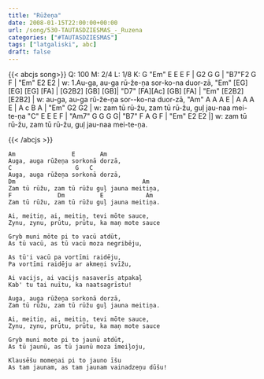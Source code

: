 ```yaml
---
title: "Rūžeņa"
date: 2008-01-15T22:00:00+00:00
url: /song/530-TAUTASDZIESMAS_-_Ruzena
categories: ["#TAUTASDZIESMAS"]
tags: ["latgaliski", abc]
draft: false
---
```

{{< abcjs song>}}
Q: 100
M: 2/4
L: 1/8
K: G
"Em" E E E F | G2 G G | "B7"F2 G F | "Em" E2 E2 |
w: 1.Au-ga, au-ga rū-že-ņa sor-ko-na duor-zā,
"Em" [EG] [EG] [EG] [FA] | [G2B2] [GB] [GB]| "D7" [FA][Ac] [GB] [FA] | "Em" [E2B2] [E2B2] |
w: au-ga, au-ga rū-že-ņa sor--ko-na duor-zā,
"Am" A A A E | A A A E | A c B A | "Em" G2 G2 |
w: zam tū rū-žu, zam tū rū-žu, guļ jau-naa mei-te-ņa
"C" E E E F | "Am7" G G G G| "B7" F A G F | "Em" E2 E2 |]
w: zam tū rū-žu, zam tū rū-žu, guļ jau-naa mei-te-ņa.

{{< /abcjs >}}
```text
Am                E       Am
Auga, auga rūžeņa sorkonā dorzā, 
C                  G   C
Auga, auga rūžeņa sorkonā dorzā, 
Dm                                    Am
Zam tū rūžu, zam tū rūžu guļ jauna meitiņa,
F             Dm          E            Am
Zam tū rūžu, zam tū rūžu guļ jauna meitiņa.

Ai, meitiņ, ai, meitiņ, tevi mōte sauce,
Zynu, zynu, prūtu, prūtu, ka maņ mote sauce

Gryb muni mōte pi to vacū atdūt,
As tū vacū, as tū vacū moza negribēju,

As tū'i vacū pa vortīmi raidēju,
Pa vortīmi raidēju ar akmeņi svīžu,

Ai vacijs, ai vacijs nasaverīs atpakaļ
Kab' tu tai nuītu, ka naatsagrīstu!

Auga, auga rūžeņa sorkonā dorzā,
Zam tū rūžu, zam tū rūžu guļ jauna meitiņa.

Ai, meitiņ, ai, meitiņ, tevi mōte sauce,
Zynu, zynu, prūtu, prūtu, ka maņ mote sauce

Gryb muni mote pi to jaunū atdūt,
As tū jaunū, as tū jaunū moza īmeiļoju,

Klausēšu momeņai pi to jauno īšu
As tam jaunam, as tam jaunam vainadzeņu dūšu!
```